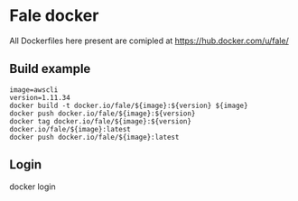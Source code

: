 # Fale docker
All Dockerfiles here present are comipled at https://hub.docker.com/u/fale/

## Build example
```
image=awscli
version=1.11.34
docker build -t docker.io/fale/${image}:${version} ${image}
docker push docker.io/fale/${image}:${version}
docker tag docker.io/fale/${image}:${version} docker.io/fale/${image}:latest
docker push docker.io/fale/${image}:latest
```

## Login
docker login 

